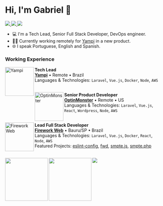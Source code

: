 # Hi, I'm Gabriel 👋

<p>
    <a
        href="https://github.com/gabrielboliveira"
        target="_blank"
    >
        <img src="https://img.shields.io/badge/-Github-000?style=flat-square&logo=Github&logoColor=white"/>
    </a>
    <a
        href="https://www.linkedin.com/in/gabrielboliveira"
        target="_blank"
    >
        <img src="https://img.shields.io/badge/-LinkedIn-blue?style=flat-square&logo=Linkedin&logoColor=white"/>
    </a>
    <a
        href="https://twitter.com/gabrielboliv"
        target="_blank"
    >
        <img src="https://img.shields.io/badge/-Twitter-1ca0f1?style=flat-square&labelColor=1ca0f1&logo=twitter&logoColor=white"/>
    </a>
</p>

- 💻 I'm a Tech Lead, Senior Full Stack Developer, DevOps engineer. 
- 👨‍💻 Currently working remotely for [Yampi](https://yampi.com.br/) in a new product.
- 🌐 I speak Portuguese, English and Spanish. 

### Working Experience

[<img align="left" height="94px" width="94px" alt="Yampi" src="https://media.glassdoor.com/sqll/5165924/yampi-squareLogo-1626291593460.png"/>](https://yampi.com.br/)

**Tech Lead** \
[**Yampi**](https://yampi.com.br/) • Remote • Brazil \
Languages & Technologies: `Laravel`, `Vue.js`, `Docker`, `Node`, `AWS`\
<br/>

[<img align="left" height="94px" width="94px" alt="OptinMonster" src="https://cdn.shopify.com/app-store/listing_images/a9b92d3dba40f6c50984d999a6def8a2/icon/CLCHzML0lu8CEAE=.png"/>](https://optinmonster.com/)

**Senior Product Developer** \
[**OptinMonster**](https://optinmonster.com/) • Remote • US \
Languages & Technologies: `Laravel`, `Vue.js`, `React`, `Wordpress`, `Node`, `AWS`\
<br/>

[<img align="left" height="94px" width="94px" alt="Firework Web" src="https://user-images.githubusercontent.com/11093090/184554154-e3a45c2e-c06c-4329-b644-087de1c1d4f2.png"/>](https://fireworkweb.com/)

**Lead Full Stack Developer** \
[**Firework Web**](https://fireworkweb.com/) • Bauru/SP • Brazil \
Languages & Technologies: `Laravel`, `Vue.js`, `Docker`, `React`, `Node`, `AWS` \
Featured Projects: [eslint-config](https://github.com/fireworkweb/eslint-config), [fwd](https://github.com/fireworkweb/fwd), [smpte.js](https://github.com/fireworkweb/smpte.js), [smpte.php](https://github.com/fireworkweb/smpte.php)
<br/>
<br/>

<img src="https://github-readme-stats-lake-nine.vercel.app/api?username=gabrielboliveira&count_private=true&show_icons=true&theme=onedark" align="left" height="140"/>

<img src="https://github-readme-stats-lake-nine.vercel.app/api/top-langs/?username=gabrielboliveira&theme=onedark&layout=compact&langs_count=4" align="left" height="140" />

![](https://hit.yhype.me/github/profile?user_id=11093090)
